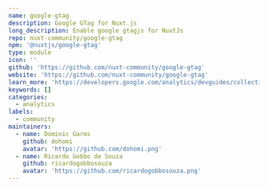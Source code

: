 ```yaml
---
name: google-gtag
description: Google GTag for Nuxt.js
long_description: Enable google gtagjs for NuxtJs
repo: nuxt-community/google-gtag
npm: '@nuxtjs/google-gtag'
type: module
icon: ''
github: 'https://github.com/nuxt-community/google-gtag'
website: 'https://github.com/nuxt-community/google-gtag'
learn_more: 'https://developers.google.com/analytics/devguides/collection/gtagjs/'
keywords: []
categories:
  - analytics
labels:
  - community
maintainers:
  - name: Dominic Garms
    github: dohomi
    avatar: 'https://github.com/dohomi.png'
  - name: Ricardo Gobbo de Souza
    github: ricardogobbosouza
    avatar: 'https://github.com/ricardogobbosouza.png'
---
```

